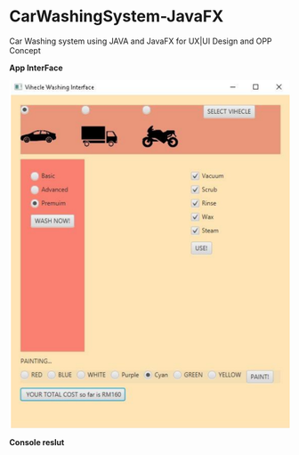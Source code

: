 # CarWashingSystem-JavaFX
Car Washing system using JAVA and JavaFX for UX|UI Design and OPP Concept


**App InterFace** 

![SpectreOra Arch Screenshot](./InterfacePage.png)


**Console reslut** 

[](./VehicleConsole.png)
